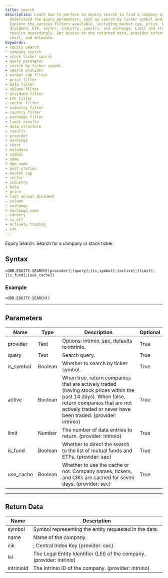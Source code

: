 ```yaml
---
title: search
description: Learn how to perform an equity search to find a company or stock ticker.
  Understand the query parameters, such as search by ticker symbol and search provider.
  Explore the various filters available, including market cap, price, beta, volume,
  dividend, ETF, sector, industry, country, and exchange. Limit and structure the
  results accordingly. Get access to the returned data, provider information, warnings,
  chart, and metadata.
keywords: 
- equity search
- company search
- stock ticker search
- query parameter
- search by ticker symbol
- search provider
- market cap filter
- price filter
- beta filter
- volume filter
- dividend filter
- ETF filter
- sector filter
- industry filter
- country filter
- exchange filter
- limit results
- data structure
- results
- provider
- warnings
- chart
- metadata
- symbol
- name
- dpm_name
- post_station
- market cap
- sector
- industry
- beta
- price
- last annual dividend
- volume
- exchange
- exchange_name
- country
- is_etf
- actively trading
- cik
---
```


<!-- markdownlint-disable MD041 -->

Equity Search. Search for a company or stock ticker.

## Syntax

```excel wordwrap
=OBB.EQUITY.SEARCH([provider];[query];[is_symbol];[active];[limit];[is_fund];[use_cache])
```

### Example

```excel wordwrap
=OBB.EQUITY.SEARCH()
```

---

## Parameters

| Name | Type | Description | Optional |
| ---- | ---- | ----------- | -------- |
| provider | Text | Options: intrinio, sec, defaults to intrinio. | True |
| query | Text | Search query. | True |
| is_symbol | Boolean | Whether to search by ticker symbol. | True |
| active | Boolean | When true, return companies that are actively traded (having stock prices within the past 14 days). When false, return companies that are not actively traded or never have been traded. (provider: intrinio) | True |
| limit | Number | The number of data entries to return. (provider: intrinio) | True |
| is_fund | Boolean | Whether to direct the search to the list of mutual funds and ETFs. (provider: sec) | True |
| use_cache | Boolean | Whether to use the cache or not. Company names, tickers, and CIKs are cached for seven days. (provider: sec) | True |

---

## Return Data

| Name | Description |
| ---- | ----------- |
| symbol | Symbol representing the entity requested in the data.  |
| name | Name of the company.  |
| cik | ;     Central Index Key (provider: sec) |
| lei | The Legal Entity Identifier (LEI) of the company. (provider: intrinio) |
| intrinioId | The Intrinio ID of the company. (provider: intrinio) |
